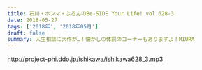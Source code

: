 ```yaml
---
title: 石川・ホンマ・ぶるんのBe-SIDE Your Life! vol.628-3
date: 2018-05-27
tags: ['2018年', '2018年05月']
draft: false
summary: 人生相談に大作が…！懐かしの体罰のコーナーもありますよ！MIURA
---
```


http://project-phi.ddo.jp/ishikawa/ishikawa628_3.mp3
